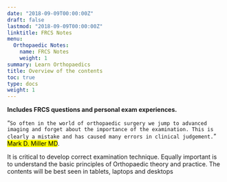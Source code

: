 ```yaml
---
date: "2018-09-09T00:00:00Z"
draft: false
lastmod: "2018-09-09T00:00:00Z"
linktitle: FRCS Notes
menu:
  Orthopaedic Notes:
    name: FRCS Notes
    weight: 1
summary: Learn Orthopaedics
title: Overview of the contents
toc: true
type: docs
weight: 1
---
```


**Includes  FRCS questions and personal exam experiences.**


“`So often in the world of orthopaedic surgery we jump to advanced imaging and forget about the importance of the examination. This is clearly a mistake and has caused many errors in clinical judgement.`” <mark>Mark D. Miller MD</mark>. 
 
It is critical to develop correct examination technique. Equally important is to understand the basic principles of Orthopaedic theory and practice.
The contents will be best seen in tablets, laptops and desktops
